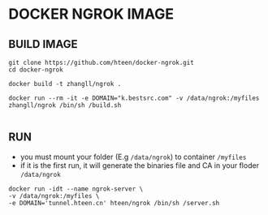 # DOCKER NGROK IMAGE

## BUILD IMAGE

```linux
git clone https://github.com/hteen/docker-ngrok.git
cd docker-ngrok

docker build -t zhangll/ngrok .

docker run --rm -it -e DOMAIN="k.bestsrc.com" -v /data/ngrok:/myfiles zhangll/ngrok /bin/sh /build.sh


```

## RUN
* you must mount your folder (E.g `/data/ngrok`) to container `/myfiles`
* if it is the first run, it will generate the binaries file and CA in your floder `/data/ngrok`

```linux
docker run -idt --name ngrok-server \
-v /data/ngrok:/myfiles \
-e DOMAIN='tunnel.hteen.cn' hteen/ngrok /bin/sh /server.sh
```
